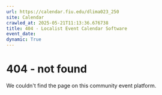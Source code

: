 ```yaml
---
url: https://calendar.fiu.edu/dlima023_250
site: Calendar
crawled_at: 2025-05-21T11:13:36.676738
title: 404 - Localist Event Calendar Software
event_date: 
dynamic: True
---
```


# 404 - not found
We couldn't find the page on this community event platform.
